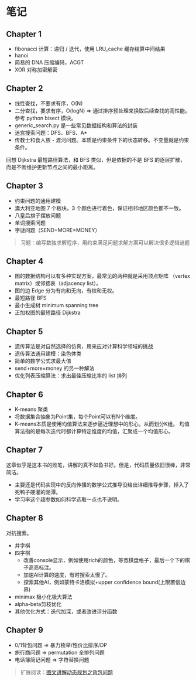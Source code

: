# 笔记

## Chapter 1

- fibonacci 计算：递归 / 迭代，使用 LRU_cache 缓存结算中间结果
- hanoi
- 简易的 DNA 压缩编码，ACGT
- XOR 对称加密解密

## Chapter 2

- 线性查找，不要求有序，O(N)
- 二分查找，要求有序，O(logN) => 通过排序预处理来换取后续查找的高性能。参考 python bisect 模块。
- generic_search.py 是一些常见数据结构和算法的封装
- 迷宫搜索问题：DFS、BFS、A*
- 传教士和食人族 - 渡河问题。本质是约束条件下的状态转移。不变量就是约束条件。

回想 Dijkstra 最短路径算法，和 BFS 类似，但是依据的不是 BFS 的逐层扩散，而是不断维护更新节点之间的最小距离。

## Chapter 3

- 约束问题的通用建模
- 澳大利亚地图 7 个板块，3 个颜色进行着色，保证相邻地区颜色都不一致。
- 八皇后旗子摆放问题
- 单词搜索问题
- 字谜问题（SEND+MORE=MONEY）

> 习题：编写数独求解程序，用约束满足问题求解方案可以解决很多逻辑谜题

## Chapter 4

- 图的数据结构可以有多种实现方案，最常见的两种就是采用顶点矩阵 （vertex matrix）或邻接表（adjacency list）。
- 图的边 Edge 分为有向和无向，有权和无权。
- 最短路径 BFS
- 最小生成树 minimum spanning tree
- 正加权图的最短路径 Dijkstra

## Chapter 5

- 遗传算法是对自然选择的仿真，用来应对计算科学领域的挑战
- 遗传算法通用建模：染色体类
- 简单的数学公式求最大值
- send+more=money 的另一种解法
- 优化列表压缩算法：求出最佳压缩比率的 list 排列


## Chapter 6

- K-means 聚类
- 将数据集合抽象为Point集，每个Point可以有N个维度。
- K-means本质是使用均值算法来逐步逼近理想中的形心，从而划分K组。 均值算法指的是每次迭代时都计算特定维度的均值，汇聚成一个均值形心。

## Chapter 7

这章似乎是这本书的败笔，讲解的真不如鱼书好。但是，代码质量依旧很棒，非常简洁。

- 主要还是代码实现中的反向传播的数学公式推导没给出详细推导步骤，掉入了死鸭子硬灌的泥潭。
- 学习率这个超参数如何科学选取一点也不说明。


## Chapter 8

对抗搜索。

- 井字棋
- 四字棋
  - 改善console显示，例如使用rich的颜色，等宽棋盘格子，最后一个下的棋子高亮标注。
  - 加速AI计算的速度，有时搜索太慢了。
  - 探索其他AI，例如蒙特卡洛模拟+upper confidence bound(上限置信边界)
- minimax 极小化极大算法
- alpha-beta剪枝优化
- 其他优化方式：迭代加深，或者改进评分函数

## Chapter 9

- 0/1背包问题 => 暴力枚举/性价比排序/DP
- 旅行商问题 => permutation 全排列问题
- 电话簿简记问题 => 字符替换问题

> 扩展阅读：[图文讲解动态规划之背包问题](https://zhuanlan.zhihu.com/p/164487016?utm_id=0) 